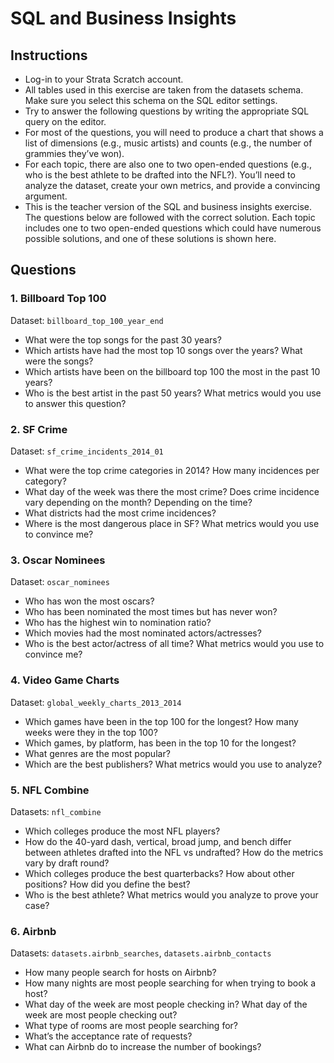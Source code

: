 # SQL and Business Insights

## Instructions 
- Log-in to your Strata Scratch account. 
- All tables used in this exercise are taken from the datasets schema. Make sure you select this schema on the SQL editor settings. 
- Try to answer the following questions by writing the appropriate SQL query on the editor. 
- For most of the questions, you will need to produce a chart that shows a list of dimensions (e.g., music artists) and counts 
(e.g., the number of grammies they’ve won).
- For each topic, there are also one to two open-ended questions (e.g., who is the best athlete to be drafted into the NFL?). 
You’ll need to analyze the dataset, create your own metrics, and provide a convincing argument.
- This is the teacher version of the SQL and business insights exercise. The questions below are followed with the correct solution. 
Each topic includes one to two open-ended questions which could have numerous possible solutions, and one 
of these solutions is shown here. 

## Questions

### 1. Billboard Top 100

Dataset: `billboard_top_100_year_end`

- What were the top songs for the past 30 years?
- Which artists have had the most top 10 songs over the years? What were the songs?
- Which artists have been on the billboard top 100 the most in the past 10 years?
- Who is the best artist in the past 50 years? What metrics would you use to answer this question?

### 2. SF Crime

Dataset: `sf_crime_incidents_2014_01`

- What were the top crime categories in 2014? How many incidences per category?
- What day of the week was there the most crime? Does crime incidence vary depending on the month? Depending on the time?
- What districts had the most crime incidences?
- Where is the most dangerous place in SF? What metrics would you use to convince me?

### 3. Oscar Nominees

Dataset: `oscar_nominees`

- Who has won the most oscars?
- Who has been nominated the most times but has never won?
- Who has the highest win to nomination ratio?
- Which movies had the most nominated actors/actresses?
- Who is the best actor/actress of all time? What metrics would you use to convince me?

### 4. Video Game Charts

Dataset: `global_weekly_charts_2013_2014`

- Which games have been in the top 100 for the longest? How many weeks were they in the top 100?
- Which games, by platform, has been in the top 10 for the longest?
- What genres are the most popular?
- Which are the best publishers? What metrics would you use to analyze?

### 5. NFL Combine

Datasets: `nfl_combine`

- Which colleges produce the most NFL players?
- How do the 40-yard dash, vertical, broad jump, and bench differ between athletes drafted into the NFL vs undrafted? How do the metrics vary by draft round?
- Which colleges produce the best quarterbacks? How about other positions? How did you define the best?
- Who is the best athlete? What metrics would you analyze to prove your case?

### 6. Airbnb

Datasets: `datasets.airbnb_searches`, `datasets.airbnb_contacts`

- How many people search for hosts on Airbnb?
- How many nights are most people searching for when trying to book a host?
- What day of the week are most people checking in? What day of the week are most people checking out?
- What type of rooms are most people searching for?
- What’s the acceptance rate of requests?
- What can Airbnb do to increase the number of bookings?


